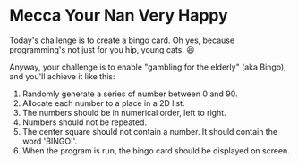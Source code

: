 # Mecca Your Nan Very Happy

Today's challenge is to create a bingo card. Oh yes, because programming's not just for you hip, young cats. 😆

Anyway, your challenge is to enable "gambling for the elderly" (aka Bingo), and you'll achieve it like this:

1. Randomly generate a series of number between 0 and 90.
2. Allocate each number to a place in a 2D list.
3. The numbers should be in numerical order, left to right.
4. Numbers should not be repeated.
5. The center square should not contain a number. It should contain the word 'BINGO!'.
6. When the program is run, the bingo card should be displayed on screen.
